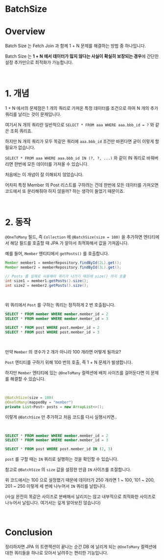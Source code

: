 # BatchSize

# Overview

Batch Size 는 Fetch Join 과 함께 1 + N 문제를 해결하는 방법 중 하나입니다.

Batch Size 는 **1 + N 에서 데이터가 많지 않다는 사실이 확실히 보장되는 경우**에 간단한 설정 추가만으로 최적화가 가능합니다.

<br>

# 1. 개념

1 + N 에서의 문제점은 1 개의 쿼리로 가져온 특정 데이터를 조건으로 하여 N 개의 추가 쿼리를 날리는 것이 문제입니다.

여기서 N 개의 쿼리란 일반적으로 `SELECT * FROM aaa WHERE aaa.bbb_id = ?` 와 같은 조회 쿼리죠.

하지만 N 개의 쿼리가 모두 똑같은 쿼리에 `aaa.bbb_id` 조건만 바뀐다면 굳이 이렇게 할 필요가 없습니다.

`SELECT * FROM aaa WHERE aaa.bbb_id IN (?, ?, ...)` 와 같이 IN 쿼리로 바꿔버리면 한번에 모든 데이터를 가져올 수 있습니다.

처음에는 이 개념이 잘 이해되지 않았습니다.

어차피 특정 Member 의 Post 리스트를 구하려는 건데 한번에 모든 데이터를 가져오면 코드에서 또 분리해줘야 하지 않을까? 하는 생각이 들었기 때문이죠.

<br>

# 2. 동작

`@OneToMany` 필드, 즉 `Collection` 에 `@BatchSize(size = 100)` 을 추가하면 엔티티에서 해당 필드를 호출할 때 JPA 가 알아서 최적화해서 값을 가져옵니다.

예를 들어, `Member` 엔티티에서 `getPosts()` 를 호출합니다.

```java
Member member1 = memberRepository.findById(2L).get();
Member member2 = memberRepository.findById(3L).get();

// Posts 를 실제로 사용해야 쿼리가 나가기 때문에 size() 까지 호출
int size1 = member1.getPosts().size();
int size2 = member2.getPosts().size();
```

<br>

위 쿼리에서 `Post` 를 구하는 쿼리는 정직하게 2 번 호출됩니다.

```sql
SELECT * FROM member WHERE member.member_id = 2
SELECT * FROM member WHERE member.member_id = 3

SELECT * FROM post WHERE post.member_id = 2
SELECT * FROM post WHERE post.member_id = 3
```

<br>

만약 `Member` 의 갯수가 2 개가 아니라 100 개라면 어떻게 될까요?

`Post` 엔티티를 구하기 위해 100 번의 호출, 즉 1 + N 문제가 발생합니다.

하지만 `Member` 엔티티에 있는 `@OneToMany` 컬렉션에 배치 사이즈를 걸어둔다면 이 문제를 해결할 수 있습니다.

<br>

```java
@BatchSize(size = 100)
@OneToMany(mappedBy = "member")
private List<Post> posts = new ArrayList<>();
```

이렇게 `@BatchSize` 만 추가하고 처음 코드를 다시 실행시키면..

<br>

```sql
SELECT * FROM member WHERE member.member_id = 2
SELECT * FROM member WHERE member.member_id = 3

SELECT * FROM post WHERE post.member_id IN (2, 3)
```

`post` 를 구할 때는 `IN` 쿼리로 실행하는 것을 확인할 수 있습니다.

참고로 `@BatchSize` 의 `size` 값을 설정한 만큼 `IN` 사이즈를 조절합니다.

위 코드에서는 100 으로 설정했기 때문에 데이터가 250 개라면 1 ~ 100, 101 ~ 200, 201 ~ 250 이렇게 세 번에 나누어서 `IN` 쿼리를 날립니다.

(사실 완전히 똑같은 사이즈로 분배해서 날리지는 않고 내부적으로 최적화한 사이즈로 나누어서 날립니다. 여기서는 깊게 알아보진 않습니다)

<br>

# Conclusion

정리하자면 JPA 의 트랜잭션이 끝나는 순간 DB 에 날리게 되는 `@OneToMany` 컬렉션에 대한 쿼리들을 하나로 모아서 날려주는 편리한 기능입니다.